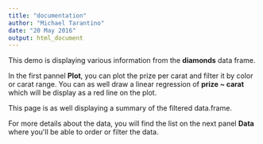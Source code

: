 ```yaml
---
title: "documentation"
author: "Michael Tarantino"
date: "20 May 2016"
output: html_document
---
```

This demo is displaying various information from the **diamonds** data frame.  

In the first pannel **Plot**, you can plot the prize per carat and filter it by color or carat range. You can as well draw a linear regression of **prize ~ carat** which will be display as a red line on the plot.  

This page is as well displaying a summary of the filtered data.frame.  

For more details about the data, you will find the list on the next panel **Data** where you'll be able to order or filter the data.  